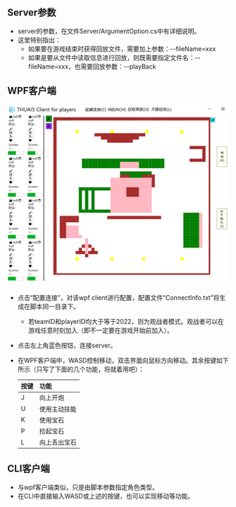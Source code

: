## Server参数

- server的参数，在文件Server/ArgumentOption.cs中有详细说明。
- 这里特别指出：
  - 如果要在游戏结束时获得回放文件，需要加上参数：--fileName=xxx
  - 如果是要从文件中读取信息进行回放，则既需要指定文件名：--fileName=xxx，也需要回放参数：--playBack

## WPF客户端

![image-20220215232826657](img/wpf.png)

- 点击“配置连接”，对该wpf client进行配置，配置文件“ConnectInfo.txt”将生成在脚本同一目录下。

  - 若teamID和playerID均大于等于2022，则为观战者模式。观战者可以在游戏任意时刻加入（即不一定要在游戏开始前加入）。

- 点击左上角蓝色按钮，连接server。

- 在WPF客户端中，WASD控制移动，双击界面向鼠标方向移动。其余按键如下所示（只写了下面的几个功能，将就着用吧）：

  | 按键 | 功能         |
  | ---- | ------------ |
  | J    | 向上开炮     |
  | U    | 使用主动技能 |
  | K    | 使用宝石     |
  | P    | 捡起宝石     |
  | L    | 向上丢出宝石 |

## CLI客户端

- 与wpf客户端类似，只是由脚本参数指定角色类型。
- 在CLI中直接输入WASD或上述的按键，也可以实现移动等功能。